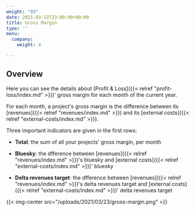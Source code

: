 ```yaml
---
weight: "93"
date: 2021-03-22T23:00:00+00:00
title: Gross Margin
type: ''
menu:
  company:
    weight: 4

---
```

## Overview

Here you can see the details about [Profit & Loss]({{< relref "profit-loss/index.md" >}})' gross margin for each month of the current year.

For each month, a project's gross margin is the difference between its [revenues]({{< relref "revenues/index.md" >}}) and its [external costs]({{< relref "external-costs/index.md" >}}).

Three important indicators are given in the first rows:

* **Total**: the sum of all your projects' gross margin, per month

* **Bluesky**: the dfference between [revenues]({{< relref "revenues/index.md" >}})'s bluesky and [external costs]({{< relref "external-costs/index.md" >}})' bluesky

* **Delta revenues target**: the dfference between [revenues]({{< relref "revenues/index.md" >}})'s delta revenues target and [external costs]({{< relref "external-costs/index.md" >}})' delta revenues target

{{< img-center src="/uploads/2021/03/23/gross-margin.png" >}}